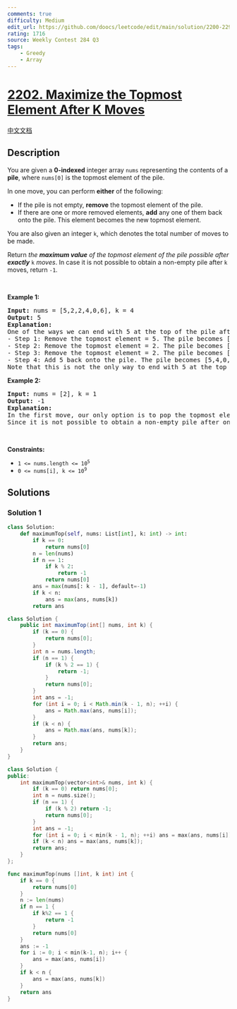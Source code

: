 ```yaml
---
comments: true
difficulty: Medium
edit_url: https://github.com/doocs/leetcode/edit/main/solution/2200-2299/2202.Maximize%20the%20Topmost%20Element%20After%20K%20Moves/README_EN.md
rating: 1716
source: Weekly Contest 284 Q3
tags:
    - Greedy
    - Array
---
```


# [2202. Maximize the Topmost Element After K Moves](https://leetcode.com/problems/maximize-the-topmost-element-after-k-moves)

[中文文档](/solution/2200-2299/2202.Maximize%20the%20Topmost%20Element%20After%20K%20Moves/README.md)

## Description

<p>You are given a <strong>0-indexed</strong> integer array <code>nums</code> representing the contents of a <b>pile</b>, where <code>nums[0]</code> is the topmost element of the pile.</p>

<p>In one move, you can perform <strong>either</strong> of the following:</p>

<ul>
	<li>If the pile is not empty, <strong>remove</strong> the topmost element of the pile.</li>
	<li>If there are one or more removed elements, <strong>add</strong> any one of them back onto the pile. This element becomes the new topmost element.</li>
</ul>

<p>You are also given an integer <code>k</code>, which denotes the total number of moves to be made.</p>

<p>Return <em>the <strong>maximum value</strong> of the topmost element of the pile possible after <strong>exactly</strong></em> <code>k</code> <em>moves</em>. In case it is not possible to obtain a non-empty pile after <code>k</code> moves, return <code>-1</code>.</p>

<p>&nbsp;</p>
<p><strong class="example">Example 1:</strong></p>

<pre>
<strong>Input:</strong> nums = [5,2,2,4,0,6], k = 4
<strong>Output:</strong> 5
<strong>Explanation:</strong>
One of the ways we can end with 5 at the top of the pile after 4 moves is as follows:
- Step 1: Remove the topmost element = 5. The pile becomes [2,2,4,0,6].
- Step 2: Remove the topmost element = 2. The pile becomes [2,4,0,6].
- Step 3: Remove the topmost element = 2. The pile becomes [4,0,6].
- Step 4: Add 5 back onto the pile. The pile becomes [5,4,0,6].
Note that this is not the only way to end with 5 at the top of the pile. It can be shown that 5 is the largest answer possible after 4 moves.
</pre>

<p><strong class="example">Example 2:</strong></p>

<pre>
<strong>Input:</strong> nums = [2], k = 1
<strong>Output:</strong> -1
<strong>Explanation:</strong> 
In the first move, our only option is to pop the topmost element of the pile.
Since it is not possible to obtain a non-empty pile after one move, we return -1.
</pre>

<p>&nbsp;</p>
<p><strong>Constraints:</strong></p>

<ul>
	<li><code>1 &lt;= nums.length &lt;= 10<sup>5</sup></code></li>
	<li><code>0 &lt;= nums[i], k &lt;= 10<sup>9</sup></code></li>
</ul>

## Solutions

### Solution 1

<!-- tabs:start -->

```python
class Solution:
    def maximumTop(self, nums: List[int], k: int) -> int:
        if k == 0:
            return nums[0]
        n = len(nums)
        if n == 1:
            if k % 2:
                return -1
            return nums[0]
        ans = max(nums[: k - 1], default=-1)
        if k < n:
            ans = max(ans, nums[k])
        return ans
```

```java
class Solution {
    public int maximumTop(int[] nums, int k) {
        if (k == 0) {
            return nums[0];
        }
        int n = nums.length;
        if (n == 1) {
            if (k % 2 == 1) {
                return -1;
            }
            return nums[0];
        }
        int ans = -1;
        for (int i = 0; i < Math.min(k - 1, n); ++i) {
            ans = Math.max(ans, nums[i]);
        }
        if (k < n) {
            ans = Math.max(ans, nums[k]);
        }
        return ans;
    }
}
```

```cpp
class Solution {
public:
    int maximumTop(vector<int>& nums, int k) {
        if (k == 0) return nums[0];
        int n = nums.size();
        if (n == 1) {
            if (k % 2) return -1;
            return nums[0];
        }
        int ans = -1;
        for (int i = 0; i < min(k - 1, n); ++i) ans = max(ans, nums[i]);
        if (k < n) ans = max(ans, nums[k]);
        return ans;
    }
};
```

```go
func maximumTop(nums []int, k int) int {
	if k == 0 {
		return nums[0]
	}
	n := len(nums)
	if n == 1 {
		if k%2 == 1 {
			return -1
		}
		return nums[0]
	}
	ans := -1
	for i := 0; i < min(k-1, n); i++ {
		ans = max(ans, nums[i])
	}
	if k < n {
		ans = max(ans, nums[k])
	}
	return ans
}
```

<!-- tabs:end -->

<!-- end -->
